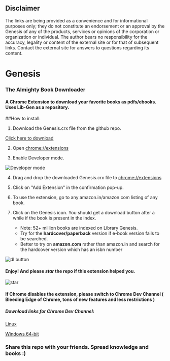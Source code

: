 Disclaimer
----------

The links are being provided as a convenience and for informational purposes only; they do not constitute an endorsement or an approval by the Genesis of any of the products, services or opinions of the corporation or organization or individual. The author bears no responsibility for the accuracy, legality or content of the external site or for that of subsequent links. Contact the external site for answers to questions regarding its content.


# Genesis
### The Almighty Book Downloader

#### A Chrome Extension to download your favorite books as pdfs/ebooks. Uses Lib-Gen as a repository.

##How to install:

1. Download the Genesis.crx file from the github repo.

  [Click here to download](https://github.com/samj1912/Genesis/raw/master/Genesis.crx)

2. Open [chrome://extensions](chrome://extensions)

3. Enable Developer mode.

  ![Developer mode](http://i.imgur.com/cfc3XcGg.png)

4. Drag and drop the downloaded Genesis.crx file to [chrome://extensions](chrome://extensions)

5. Click on "Add Extension" in the confirmation pop-up.

6. To use the extension, go to any amazon.in/amazon.com listing of any book.

7. Click on the Genesis icon. You should get a download button after a while if the book is present in the index.
   * Note: 52+ million books are indexed on Library Genesis. 
   * Try for the **hardcover/paperback** version if e-book version fails to be searched. 
   * Better to try on **amazon.com** rather than amazon.in and search for the hardcover version which has an isbn number 

  ![dl button](http://i.imgur.com/zpTp2V6.png)

#### Enjoy! And please *star* the repo if this extension helped you.

![star](http://i.imgur.com/Uhx7FOA.png)

#### If Chrome disables the extension, please switch to Chrome Dev Channel ( Bleeding Edge of Chrome, tons of new features and less restrictions )
##### Download links for Chrome Dev Channel:

[Linux](https://www.google.com/chrome/browser/desktop/index.html?platform=linux&extra=devchannel) 

[Windows 64-bit](https://www.google.com/chrome/browser/desktop/index.html?extra=devchannel&platform=win64)

### Share this repo with your friends. Spread knowledge and books :) 


